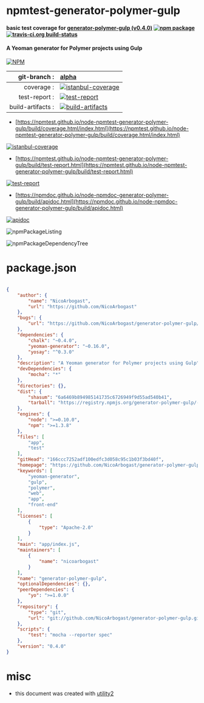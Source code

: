 # npmtest-generator-polymer-gulp

#### basic test coverage for  [generator-polymer-gulp (v0.4.0)](https://github.com/NicoArbogast/generator-polymer-gulp)  [![npm package](https://img.shields.io/npm/v/npmtest-generator-polymer-gulp.svg?style=flat-square)](https://www.npmjs.org/package/npmtest-generator-polymer-gulp) [![travis-ci.org build-status](https://api.travis-ci.org/npmtest/node-npmtest-generator-polymer-gulp.svg)](https://travis-ci.org/npmtest/node-npmtest-generator-polymer-gulp)

#### A Yeoman generator for Polymer projects using Gulp

[![NPM](https://nodei.co/npm/generator-polymer-gulp.png?downloads=true&downloadRank=true&stars=true)](https://www.npmjs.com/package/generator-polymer-gulp)

| git-branch : | [alpha](https://github.com/npmtest/node-npmtest-generator-polymer-gulp/tree/alpha)|
|--:|:--|
| coverage : | [![istanbul-coverage](https://npmtest.github.io/node-npmtest-generator-polymer-gulp/build/coverage.badge.svg)](https://npmtest.github.io/node-npmtest-generator-polymer-gulp/build/coverage.html/index.html)|
| test-report : | [![test-report](https://npmtest.github.io/node-npmtest-generator-polymer-gulp/build/test-report.badge.svg)](https://npmtest.github.io/node-npmtest-generator-polymer-gulp/build/test-report.html)|
| build-artifacts : | [![build-artifacts](https://npmtest.github.io/node-npmtest-generator-polymer-gulp/glyphicons_144_folder_open.png)](https://github.com/npmtest/node-npmtest-generator-polymer-gulp/tree/gh-pages/build)|

- [https://npmtest.github.io/node-npmtest-generator-polymer-gulp/build/coverage.html/index.html](https://npmtest.github.io/node-npmtest-generator-polymer-gulp/build/coverage.html/index.html)

[![istanbul-coverage](https://npmtest.github.io/node-npmtest-generator-polymer-gulp/build/screenCapture.buildCi.browser.%252Ftmp%252Fbuild%252Fcoverage.lib.html.png)](https://npmtest.github.io/node-npmtest-generator-polymer-gulp/build/coverage.html/index.html)

- [https://npmtest.github.io/node-npmtest-generator-polymer-gulp/build/test-report.html](https://npmtest.github.io/node-npmtest-generator-polymer-gulp/build/test-report.html)

[![test-report](https://npmtest.github.io/node-npmtest-generator-polymer-gulp/build/screenCapture.buildCi.browser.%252Ftmp%252Fbuild%252Ftest-report.html.png)](https://npmtest.github.io/node-npmtest-generator-polymer-gulp/build/test-report.html)

- [https://npmdoc.github.io/node-npmdoc-generator-polymer-gulp/build/apidoc.html](https://npmdoc.github.io/node-npmdoc-generator-polymer-gulp/build/apidoc.html)

[![apidoc](https://npmdoc.github.io/node-npmdoc-generator-polymer-gulp/build/screenCapture.buildCi.browser.%252Ftmp%252Fbuild%252Fapidoc.html.png)](https://npmdoc.github.io/node-npmdoc-generator-polymer-gulp/build/apidoc.html)

![npmPackageListing](https://npmtest.github.io/node-npmtest-generator-polymer-gulp/build/screenCapture.npmPackageListing.svg)

![npmPackageDependencyTree](https://npmtest.github.io/node-npmtest-generator-polymer-gulp/build/screenCapture.npmPackageDependencyTree.svg)



# package.json

```json

{
    "author": {
        "name": "NicoArbogast",
        "url": "https://github.com/NicoArbogast"
    },
    "bugs": {
        "url": "https://github.com/NicoArbogast/generator-polymer-gulp/issues"
    },
    "dependencies": {
        "chalk": "~0.4.0",
        "yeoman-generator": "~0.16.0",
        "yosay": "^0.3.0"
    },
    "description": "A Yeoman generator for Polymer projects using Gulp",
    "devDependencies": {
        "mocha": "*"
    },
    "directories": {},
    "dist": {
        "shasum": "6a6469b894985141735c6726949f9d55ad540b41",
        "tarball": "https://registry.npmjs.org/generator-polymer-gulp/-/generator-polymer-gulp-0.4.0.tgz"
    },
    "engines": {
        "node": ">=0.10.0",
        "npm": ">=1.3.8"
    },
    "files": [
        "app",
        "test"
    ],
    "gitHead": "166ccc7252adf100edfc3d058c95c1b03f3bd40f",
    "homepage": "https://github.com/NicoArbogast/generator-polymer-gulp",
    "keywords": [
        "yeoman-generator",
        "gulp",
        "polymer",
        "web",
        "app",
        "front-end"
    ],
    "licenses": [
        {
            "type": "Apache-2.0"
        }
    ],
    "main": "app/index.js",
    "maintainers": [
        {
            "name": "nicoarbogast"
        }
    ],
    "name": "generator-polymer-gulp",
    "optionalDependencies": {},
    "peerDependencies": {
        "yo": ">=1.0.0"
    },
    "repository": {
        "type": "git",
        "url": "git://github.com/NicoArbogast/generator-polymer-gulp.git"
    },
    "scripts": {
        "test": "mocha --reporter spec"
    },
    "version": "0.4.0"
}
```



# misc
- this document was created with [utility2](https://github.com/kaizhu256/node-utility2)
